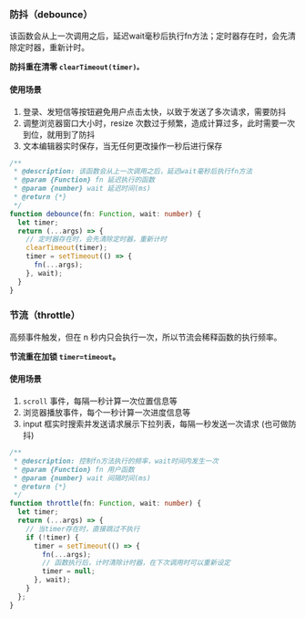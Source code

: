 ### 防抖（debounce）

该函数会从上一次调用之后，延迟wait毫秒后执行fn方法；定时器存在时，会先清除定时器，重新计时。

**防抖重在清零 `clearTimeout(timer)。`**

#### 使用场景
1.  登录、发短信等按钮避免用户点击太快，以致于发送了多次请求，需要防抖
2.  调整浏览器窗口大小时，resize 次数过于频繁，造成计算过多，此时需要一次到位，就用到了防抖
3.  文本编辑器实时保存，当无任何更改操作一秒后进行保存

```ts
/**
 * @description: 该函数会从上一次调用之后，延迟wait毫秒后执行fn方法
 * @param {Function} fn 延迟执行的函数
 * @param {number} wait 延迟时间(ms)
 * @return {*}
 */
function debounce(fn: Function, wait: number) {
  let timer;
  return (...args) => {
	// 定时器存在时，会先清除定时器，重新计时
    clearTimeout(timer);
    timer = setTimeout(() => {
      fn(...args);
    }, wait);
  }
}
```

### 节流（throttle）

高频事件触发，但在 n 秒内只会执行一次，所以节流会稀释函数的执行频率。

**节流重在加锁 `timer=timeout`。**

#### 使用场景
1.  `scroll` 事件，每隔一秒计算一次位置信息等
2.  浏览器播放事件，每个一秒计算一次进度信息等
3.  input 框实时搜索并发送请求展示下拉列表，每隔一秒发送一次请求 (也可做防抖)

```ts
/**
 * @description: 控制fn方法执行的频率，wait时间内发生一次
 * @param {Function} fn 用户函数
 * @param {number} wait 间隔时间(ms)
 * @return {*}
 */
function throttle(fn: Function, wait: number) {
  let timer;
  return (...args) => {
    // 当timer存在时，直接跳过不执行
    if (!timer) {
      timer = setTimeout(() => {
        fn(...args);
        // 函数执行后，计时清除计时器，在下次调用时可以重新设定
        timer = null;
      }, wait);
    }
  };
}
```
